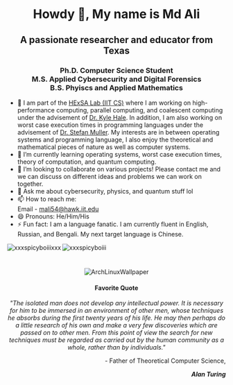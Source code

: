 <h1 align="center">Howdy 👋, My name is Md Ali</h1>
<h2 align="center">A passionate researcher and educator from Texas</h3>
<h3 align="center">Ph.D. Computer Science Student <br> M.S. Applied Cybersecurity and Digital Forensics <br> B.S. Phyiscs and Applied Mathematics</h3>

<!-- <p align="left"> <img src="https://komarev.com/ghpvc/?username=xxxspicyboiiixxx" alt="xxxspicyboiiixxx"/> </p> -->

- 🔭 I am part of the [HExSA Lab (IIT CS)](https://github.com/HExSA-Lab) where I am working on high-performance computing, parallel computing, and coalescent computing under the advisement of [Dr. Kyle Hale](https://github.com/khale). In addition, I am also working on worst case execution times in programming languages under the advisement of [Dr. Stefan Muller](https://github.com/smuller). My interests are in between operating systems and programming language, I also enjoy the theoretical and mathematical pieces of nature as well as computer systems. 
- 🌱 I’m currently learning operating systems, worst case execution times, theory of computation, and quantum computing. 
- 👯 I’m looking to collaborate on various projects! Please contact me and we can discuss on different ideas and problems we can work on together.
- 💬 Ask me about cybersecurity, physics, and quantum stuff lol
- 📫 How to reach me: <br> Email - mali54@hawk.iit.edu <br>
- 😄 Pronouns: He/Him/His
- ⚡ Fun fact: I am a language fanatic. I am currently fluent in English, Russian, and Bengali. My next target language is Chinese. 

<!-- Something funky is happening to the small icons so I'll be omitting them for now<p align="left"><img src="http://fossforce.com/wp-content/uploads/2016/08/blackarchlogo.jpg" alt="blackarch" width="40" height="40"/>
  <img src="https://upload.wikimedia.org/wikipedia/commons/a/a5/Archlinux-icon-crystal-64.svg" alt="arch" width="40" height="40"/>
  <img src="https://www.linux.com/images/stories/66866/kali-logo.png" alt="kalilinx" width="40" height="40"/>
  <img src="https://devicons.github.io/devicon/devicon.git/icons/linux/linux-original.svg" alt="linux" width="40" height="40"/> 
  <img src="https://devicons.github.io/devicon/devicon.git/icons/cplusplus/cplusplus-original.svg" alt="cplusplus" width="40" height="40"/> 
  <img src="https://www.vectorlogo.zone/logos/gnu_bash/gnu_bash-icon.svg" alt="bash" width="40" height="40"/>
  <img src="https://upload.wikimedia.org/wikipedia/commons/5/51/Qiskit-Logo.svg" alt="quantum" width="40" height="40" />
  <img src="https://devicons.github.io/devicon/devicon.git/icons/python/python-original.svg" alt="python" width="40" height="40"/>
  <img src="https://upload.wikimedia.org/wikipedia/commons/3/38/Jupyter_logo.svg" alt="juypter" width="40" height="40"/>
  <img src="https://devicons.github.io/devicon/devicon.git/icons/html5/html5-original-wordmark.svg" alt="html5" width="40" height="40"/> 
  <img src="https://devicons.github.io/devicon/devicon.git/icons/java/java-original-wordmark.svg" alt="java" width="40" height="40"/> 
  <img src="https://devicons.github.io/devicon/devicon.git/icons/javascript/javascript-original.svg" alt="javascript" width="40" height="40"/> 
  <img src="https://devicons.github.io/devicon/devicon.git/icons/mysql/mysql-original-wordmark.svg" alt="mysql" width="40" height="40"/> 
  <img src="https://devicons.github.io/devicon/devicon.git/icons/nodejs/nodejs-original-wordmark.svg" alt="nodejs" width="40" height="40"/>
  <img src="https://devicons.github.io/devicon/devicon.git/icons/react/react-original-wordmark.svg" alt="react" width="40" height="40"/>
  <img src="https://devicons.github.io/devicon/devicon.git/icons/docker/docker-original-wordmark.svg" alt="docker" width="40" height="40"/></p> -->
  <img align="left" src="https://github-readme-stats.vercel.app/api/top-langs/?username=xxxspicyboiiixxx&count_private=true&layout=compact&theme=vision-friendly-dark" alt="xxxspicyboiiixxx" />
 <!-- figure this out later... <img aligh="left" src="https://github-readme-stats.vercel.app/api/wakatime?username=xxxspicyboiiixxx" alt="wakatimeweek" /> --> 

<img align="center" src="https://github-readme-stats.vercel.app/api?username=xxxspicyboiiixxx&show_icons=true&count_private=true&theme=vision-friendly-dark" alt="xxxspicyboiii" />

<h1 align="center"></h1>

<p align="center"><img src="https://wallup.net/wp-content/uploads/2017/11/23/514501-Linux-Arch_Linux-748x421.jpg" alt="ArchLinuxWallpaper">
<h4 align="center">Favorite Quote</h4>
<p align="center"><em>"The isolated man does not develop any intellectual power. It is necessary for him to be immersed in an environment of other men, whose techniques he absorbs during the first twenty years of his life. He may then perhaps do a little research of his own and make a very few discoveries which are passed on to other men. From this point of view the search for new techniques must be regarded as carried out by the human community as a whole, rather than by individuals."</em></p>
<p align="right">- Father of Theoretical Computer Science,</p>
<p align="right"><em><b>Alan Turing</b></em></p>
